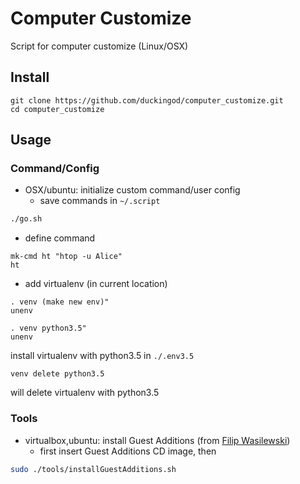 # Computer Customize

Script for computer customize (Linux/OSX)

## Install
```bash=
git clone https://github.com/duckingod/computer_customize.git
cd computer_customize
```

## Usage

### Command/Config
- OSX/ubuntu: initialize custom command/user config
    - save commands in `~/.script`
```bash
./go.sh
```
- define command
```
mk-cmd ht "htop -u Alice"
ht
```
- add virtualenv (in current location)
```bash=
. venv (make new env)"
unenv
```

```bash=
. venv python3.5"
unenv
```
install virtualenv with python3.5 in `./.env3.5`

```bash=
venv delete python3.5
```
will delete virtualenv with python3.5

### Tools
- virtualbox,ubuntu: install Guest Additions (from [Filip Wasilewski])
  - first insert Guest Additions CD image, then
```bash
sudo ./tools/installGuestAdditions.sh
```

[Filip Wasilewski]: http://en.ig.ma/notebook/2012/virtualbox-guest-additions-on-ubuntu-server "Filip Wasilewski" 
